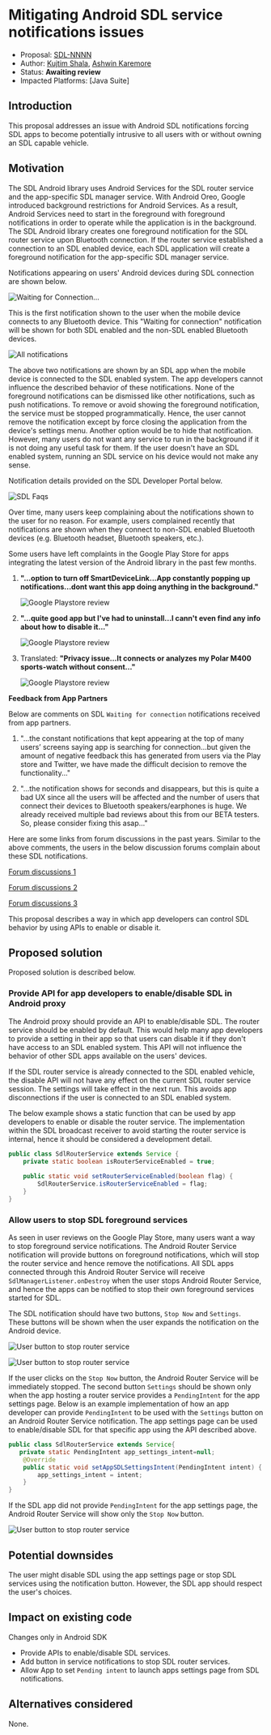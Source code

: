 # Mitigating Android SDL service notifications issues

* Proposal: [SDL-NNNN](NNNN-android-notifications.md)
* Author: [Kujtim Shala](https://github.com/kshala-ford), [Ashwin Karemore](https://github.com/ashwink11)
* Status: **Awaiting review**
* Impacted Platforms: [Java Suite]

## Introduction

This proposal addresses an issue with Android SDL notifications forcing SDL apps to become potentially intrusive to all users with or without owning an SDL capable vehicle.

## Motivation

The SDL Android library uses Android Services for the SDL router service and the app-specific SDL manager service. With Android Oreo, Google introduced background restrictions for Android Services. As a result, Android Services need to start in the foreground with foreground notifications in order to operate while the application is in the background. The SDL Android library creates one foreground notification for the SDL router service upon Bluetooth connection. If the router service established a connection to an SDL enabled device, each SDL application will create a foreground notification for the app-specific SDL manager service. 


Notifications appearing on users' Android devices during SDL connection are shown below.

![Waiting for Connection...](../assets/proposals/NNNN-android-notifications/waiting_for_connection.png)

This is the first notification shown to the user when the mobile device connects to any Bluetooth device. This "Waiting for connection" notification will be shown for both SDL enabled and the non-SDL enabled Bluetooth devices.

![All notifications](../assets/proposals/NNNN-android-notifications/all_noti.png)

The above two notifications are shown by an SDL app when the mobile device is connected to the SDL enabled system. The app developers cannot influence the described behavior of these notifications. None of the foreground notifications can be dismissed like other notifications, such as push notifications. To remove or avoid showing the foreground notification, the service must be stopped programmatically. Hence, the user cannot remove the notification except by force closing the application from the device's settings menu. Another option would be to hide that notification. However, many users do not want any service to run in the background if it is not doing any useful task for them. If the user doesn't have an SDL enabled system, running an SDL service on his device would not make any sense. 

Notification details provided on the SDL Developer Portal below.

![SDL Faqs](../assets/proposals/NNNN-android-notifications/sdl_faq.png)

Over time, many users keep complaining about the notifications shown to the user for no reason. For example, users complained recently that notifications are shown when they connect to non-SDL enabled Bluetooth devices (e.g. Bluetooth headset, Bluetooth speakers, etc.). 

Some users have left complaints in the Google Play Store for apps integrating the latest version of the Android library in the past few months.

1. **"...option to turn off SmartDeviceLink...App constantly popping up notifications...dont want this app doing anything in the background."**

    ![Google Playstore review](../assets/proposals/NNNN-android-notifications/review_1.png)

2. **"...quite good app but I've had to uninstall...I cann't even find any info about how to disable it..."**

    ![Google Playstore review](../assets/proposals/NNNN-android-notifications/review_2.png)

3. Translated: **"Privacy issue...It connects or analyzes my Polar M400 sports-watch without consent..."**

    ![Google Playstore review](../assets/proposals/NNNN-android-notifications/review_3.png)

**Feedback from App Partners**

Below are comments on SDL `Waiting for connection` notifications received from app partners.

1.  "...the constant notifications that kept appearing at the top of many users’ screens saying app is searching for connection...but given the amount of negative feedback this has generated from users via the Play store and Twitter, we have made the difficult decision to remove the functionality..."

2. "...the notification shows for seconds and disappears, but this is quite a bad UX since all the users will be affected and the number of users that connect their devices to Bluetooth speakers/earphones is huge. We already received multiple bad reviews about this from our BETA testers. So, please consider fixing this asap..."

Here are some links from forum discussions in the past years. Similar to the above comments, the users in the below discussion forums complain about these SDL notifications.

[Forum discussions 1](https://eu.community.samsung.com/t5/Other-Smartphones/S8-keep-getting-a-notification-about-smartdevicelink/td-p/542988)

[Forum discussions 2](https://forums.androidcentral.com/ask-question/890465-how-get-rid-sdl.html)

[Forum discussions 3](https://www.android-hilfe.de/forum/huawei-p20-pro.3297/smartdevicelink-meldung-deaktivieren.885217.html)


This proposal describes a way in which app developers can control SDL behavior by using APIs to enable or disable it.

## Proposed solution

Proposed solution is described below.

### Provide API for app developers to enable/disable SDL in Android proxy

The Android proxy should provide an API to enable/disable SDL. The router service should be enabled by default. This would help many app developers to provide a setting in their app so that users can disable it if they don't have access to an SDL enabled system. This API will not influence the behavior of other SDL apps available on the users' devices.

If the SDL router service is already connected to the SDL enabled vehicle, the disable API will not have any effect on the current SDL router service session. The settings will take effect in the next run. This avoids app disconnections if the user is connected to an SDL enabled system.

The below example shows a static function that can be used by app developers to enable or disable the router service. The implementation within the SDL broadcast receiver to avoid starting the router service is internal, hence it should be considered a development detail.

```java
public class SdlRouterService extends Service {
    private static boolean isRouterServiceEnabled = true;
    
    public static void setRouterServiceEnabled(boolean flag) {
        SdlRouterService.isRouterServiceEnabled = flag;
    }
}
```

### Allow users to stop SDL foreground services

As seen in user reviews on the Google Play Store, many users want a way to stop foreground service notifications. The Android Router Service notification will provide buttons on foreground notifications, which will stop the router service and hence remove the notifications. All SDL apps connected through this Android Router Service will receive `SdlManagerListener.onDestroy` when the user stops Android Router Service, and hence the apps can be notified to stop their own foreground services started for SDL. 

The SDL notification should have two buttons, `Stop Now` and `Settings`. These buttons will be shown when the user expands the notification on the Android device.

![User button to stop router service](../assets/proposals/NNNN-android-notifications/noti_button.png)

![User button to stop router service](../assets/proposals/NNNN-android-notifications/noti_button_1.png)

If the user clicks on the `Stop Now` button, the Android Router Service will be immediately stopped. The second button `Settings` should be shown only when the app hosting a router service provides a `PendingIntent` for the app settings page. Below is an example implementation of how an app developer can provide `PendingIntent` to be used with the `Settings` button on an Android Router Service notification. The app settings page can be used to enable/disable SDL for that specific app using the API described above.

```java
public class SdlRouterService extends Service{
   private static PendingIntent app_settings_intent=null;
    @Override
    public static void setAppSDLSettingsIntent(PendingIntent intent) {
        app_settings_intent = intent;
    }
}
```

If the SDL app did not provide `PendingIntent` for the app settings page, the Android Router Service will show only the `Stop Now` button.

![User button to stop router service](../assets/proposals/NNNN-android-notifications/noti_button_2.png)

## Potential downsides

The user might disable SDL using the app settings page or stop SDL services using the notification button. However, the SDL app should respect the user's choices.

## Impact on existing code

Changes only in Android SDK

* Provide APIs to enable/disable SDL services.
* Add button in service notifications to stop SDL router services.
* Allow App to set `Pending intent` to launch apps settings page from SDL notifications.

## Alternatives considered

None.
